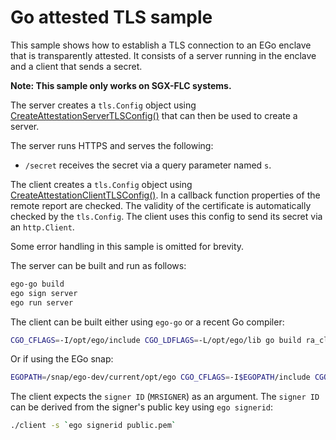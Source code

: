 # Go attested TLS sample
This sample shows how to establish a TLS connection to an EGo enclave that is transparently attested. It consists of a server running in the enclave and a client that sends a secret.

**Note: This sample only works on SGX-FLC systems.**

The server creates a `tls.Config` object using [CreateAttestationServerTLSConfig()](https://pkg.go.dev/github.com/edgelesssys/ego/enclave#CreateAttestationServerTLSConfig) that can then be used to create a server.

The server runs HTTPS and serves the following:
* `/secret` receives the secret via a query parameter named `s`.

The client creates a `tls.Config` object using [CreateAttestationClientTLSConfig()](https://pkg.go.dev/github.com/edgelesssys/ego/eclient#CreateAttestationClientTLSConfig). In a callback function properties of the remote report are checked. The validity of the certificate is automatically checked by the `tls.Config`. The client uses this config to send its secret via an `http.Client`.

Some error handling in this sample is omitted for brevity.

The server can be built and run as follows:
```sh
ego-go build
ego sign server
ego run server
```

The client can be built either using `ego-go` or a recent Go compiler:
```sh
CGO_CFLAGS=-I/opt/ego/include CGO_LDFLAGS=-L/opt/ego/lib go build ra_client/client.go
```
Or if using the EGo snap:
```sh
EGOPATH=/snap/ego-dev/current/opt/ego CGO_CFLAGS=-I$EGOPATH/include CGO_LDFLAGS=-L$EGOPATH/lib go build ra_client/client.go
```

The client expects the `signer ID` (`MRSIGNER`) as an argument. The `signer ID` can be derived from the signer's public key using `ego signerid`:
```sh
./client -s `ego signerid public.pem`
```
